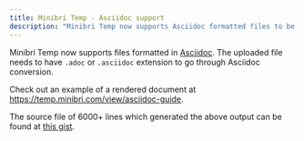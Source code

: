 ```yaml
---
title: Minibri Temp - Asciidoc support
description: "Minibri Temp now supports Asciidoc formatted files to be rendered."
---
```


Minibri Temp now supports files formatted in [Asciidoc](https://asciidoc.org/).
The uploaded file needs to have `.adoc` or `.asciidoc` extension to go through Asciidoc conversion.

Check out an example of a rendered document at <https://temp.minibri.com/view/asciidoc-guide>.

The source file of 6000+ lines which generated the above output can be found at [this gist](https://gist.github.com/lambrospetrou/36af630d6a3c0393f1bcd964f72e2ebd).
